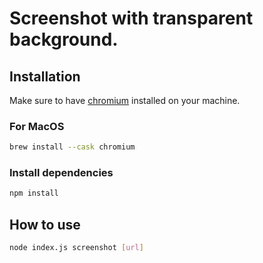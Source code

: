 # Screenshot with transparent background.

## Installation

Make sure to have [chromium](https://www.chromium.org/getting-involved/download-chromium/) installed on your machine.

### For MacOS

```sh
brew install --cask chromium
```

### Install dependencies

```sh
npm install
```

## How to use

```sh
node index.js screenshot [url]
```
